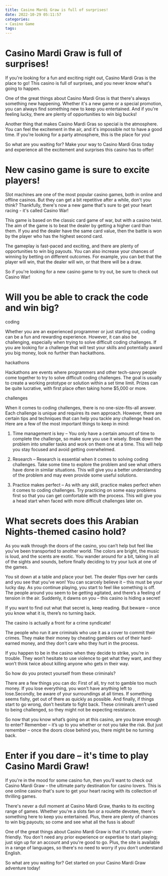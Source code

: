 ```yaml
---
title: Casino Mardi Graw is full of surprises!
date: 2022-10-29 05:11:57
categories:
- Casino Game
tags:
---
```



#  Casino Mardi Graw is full of surprises!

If you're looking for a fun and exciting night out, Casino Mardi Gras is the place to go! This casino is full of surprises, and you never know what's going to happen.

One of the great things about Casino Mardi Gras is that there's always something new happening. Whether it's a new game or a special promotion, you can always find something new to keep you entertained. And if you're feeling lucky, there are plenty of opportunities to win big bucks!

Another thing that makes Casino Mardi Gras so special is the atmosphere. You can feel the excitement in the air, and it's impossible not to have a good time. If you're looking for a party atmosphere, this is the place for you!

So what are you waiting for? Make your way to Casino Mardi Gras today and experience all the excitement and surprises this casino has to offer!

#  New casino game is sure to excite players!

Slot machines are one of the most popular casino games, both in online and offline casinos. But they can get a bit repetitive after a while, don't you think? Thankfully, there's now a new game that's sure to get your heart racing - it's called Casino War!

This game is based on the classic card game of war, but with a casino twist. The aim of the game is to beat the dealer by getting a higher card than them. If you and the dealer have the same card value, then the battle is won by the player who has the highest second card.

The gameplay is fast-paced and exciting, and there are plenty of opportunities to win big payouts. You can also increase your chances of winning by betting on different outcomes. For example, you can bet that the player will win, that the dealer will win, or that there will be a draw.

So if you're looking for a new casino game to try out, be sure to check out Casino War!

#  Will you be able to crack the code and win big?

coding

Whether you are an experienced programmer or just starting out, coding can be a fun and rewarding experience. However, it can also be challenging, especially when trying to solve difficult coding challenges. If you are looking for a challenge that will test your skills and potentially award you big money, look no further than hackathons.

hackathons

Hackathons are events where programmers and other tech-savvy people come together to try to solve difficult coding challenges. The goal is usually to create a working prototype or solution within a set time limit. Prizes can be quite lucrative, with first place often taking home $5,000 or more.

challenges

When it comes to coding challenges, there is no one-size-fits-all answer. Each challenge is unique and requires its own approach. However, there are certain tips and techniques that can help you tackle any challenge head on. Here are a few of the most important things to keep in mind:

1) Time management is key – You only have a certain amount of time to complete the challenge, so make sure you use it wisely. Break down the problem into smaller tasks and work on them one at a time. This will help you stay focused and avoid getting overwhelmed.

2) Research – Research is essential when it comes to solving coding challenges. Take some time to explore the problem and see what others have done in similar situations. This will give you a better understanding of the problem and may even provide some useful solutions.

3) Practice makes perfect – As with any skill, practice makes perfect when it comes to coding challenges. Try practicing on some easy problems first so that you can get comfortable with the process. This will give you a head start when faced with more difficult challenges later on.

#  What secrets does this Arabian Nights-themed casino hold?

As you walk through the doors of the casino, you can’t help but feel like you’ve been transported to another world. The colors are bright, the music is loud, and the scents are exotic. You wander around for a bit, taking in all of the sights and sounds, before finally deciding to try your luck at one of the games.

You sit down at a table and place your bet. The dealer flips over her cards and you see that you’ve won! You can scarcely believe it – this must be your lucky day. As you continue playing, you start to feel like something is off. The people around you seem to be getting agitated, and there’s a feeling of tension in the air. Suddenly, it dawns on you – this casino is hiding a secret!

If you want to find out what that secret is, keep reading. But beware – once you know what it is, there’s no turning back.

The casino is actually a front for a crime syndicate!

The people who run it are criminals who use it as a cover to commit their crimes. They make their money by cheating gamblers out of their hard-earned money, and they don’t care who they hurt in the process.

If you happen to be in the casino when they decide to strike, you’re in trouble. They won’t hesitate to use violence to get what they want, and they won’t think twice about killing anyone who gets in their way.

So how do you protect yourself from these criminals?

There are a few things you can do: First of all, try not to gamble too much money. If you lose everything, you won’t have anything left to lose.Secondly, be aware of your surroundings at all times. If something seems fishy, get out of there as quickly as possible. And finally, if things start to go wrong, don’t hesitate to fight back. These criminals aren’t used to being challenged, so they might not be expecting resistance.

So now that you know what’s going on at this casino, are you brave enough to enter? Remember – it’s up to you whether or not you take the risk. But just remember – once the doors close behind you, there might be no turning back.

#  Enter if you dare – it's time to play Casino Mardi Graw!

If you're in the mood for some casino fun, then you'll want to check out Casino Mardi Graw – the ultimate party destination for casino lovers. This is one online casino that's sure to get your heart racing with its collection of thrilling games.

There's never a dull moment at Casino Mardi Graw, thanks to its exciting range of games. Whether you're a slots fan or a roulette devotee, there's something here to keep you entertained. Plus, there are plenty of chances to win big payouts; so come and see what all the fuss is about!

One of the great things about Casino Mardi Graw is that it's totally user-friendly. You don't need any prior experience or expertise to start playing; just sign up for an account and you're good to go. Plus, the site is available in a range of languages, so there's no need to worry if you don't understand English.

So what are you waiting for? Get started on your Casino Mardi Graw adventure today!